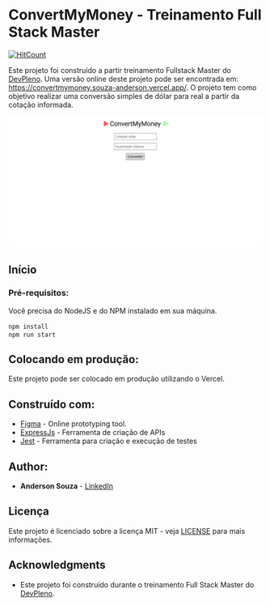 # ConvertMyMoney - Treinamento Full Stack Master

[![HitCount](http://hits.dwyl.com/souza-anderson/souza-anderson/ConvertMyMoney.svg)](http://hits.dwyl.com/souza-anderson/souza-anderson/ConvertMyMoney)

Este projeto foi construído a partir treinamento Fullstack Master do [DevPleno](https://devpleno.com). Uma versão online deste projeto pode ser encontrada em: https://convertmymoney.souza-anderson.vercel.app/. O projeto tem como objetivo realizar uma conversão simples de dólar para real a partir da cotação informada.

![Preview](https://github.com/souza-anderson/ConvertMyMoney/blob/master/print.PNG?raw=true)

## Início

### Pré-requisitos:

Você precisa do NodeJS e do NPM instalado em sua máquina.

```
npm install
npm run start
```

## Colocando em produção:

Este projeto pode ser colocado em produção utilizando o Vercel.

## Construído com:

- [Figma](https://figma.com/) - Online prototyping tool.
- [ExpressJs](https://expressjs.com/pt-br/) - Ferramenta de criação de APIs
- [Jest](https://jestjs.io/) - Ferramenta para criação e execução de testes

## Author:

- **Anderson Souza** - [LinkedIn](https://www.linkedin.com/in/anderson-felipe-souza/)

## Licença

Este projeto é licenciado sobre a licença MIT - veja [LICENSE](LICENSE) para mais informações.

## Acknowledgments

- Este projeto foi construído durante o treinamento Full Stack Master do [DevPleno](https://devpleno.com).
